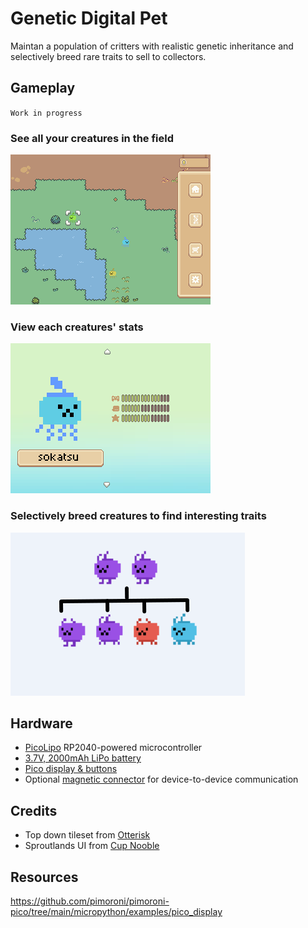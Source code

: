 # Genetic Digital Pet

Maintan a population of critters with realistic genetic inheritance and selectively breed rare traits to sell to collectors.

## Gameplay

`Work in progress`

### See all your creatures in the field

![](https://github.com/GarethMurden/genetibit/blob/master/screenshots/screenshot.png?raw=true)

### View each creatures' stats

![](https://github.com/GarethMurden/genetibit/blob/master/screenshots/creature_stats.png?raw=true)

### Selectively breed creatures to find interesting traits

![](https://github.com/GarethMurden/genetibit/blob/master/screenshots/inheritance_example.png?raw=true)

## Hardware

- [PicoLipo](https://thepihut.com/products/pico-lipo?variant=40824959467715) RP2040-powered microcontroller
- [3.7V, 2000mAh LiPo battery](https://thepihut.com/products/2000mah-3-7v-lipo-battery?variant=42143258050755)
- [Pico display & buttons](https://thepihut.com/products/pico-display-pack-2-8?variant=43884934791363)
- Optional [magnetic connector](https://thepihut.com/products/diy-magnetic-connector-straight-angle-five-contact-pins?variant=42058938253507) for device-to-device communication


## Credits

- Top down tileset from [Otterisk](https://otterisk.itch.io/)
- Sproutlands UI from [Cup Nooble](https://cupnooble.itch.io/)

## Resources 

https://github.com/pimoroni/pimoroni-pico/tree/main/micropython/examples/pico_display

